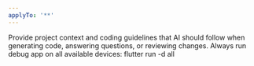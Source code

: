 ```yaml
---
applyTo: '**'
---
```

Provide project context and coding guidelines that AI should follow when generating code, answering questions, or reviewing changes.
Always run debug app on all available devices: flutter run -d all
